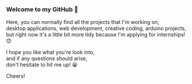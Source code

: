 ### Welcome to my GitHub 👋

Here, you can normally find all the projects that I'm working on,  
desktop applications, web development, creative coding, arduino projects,  
but right now it's a little bit more tidy because I'm applying for internships! 😊

I hope you like what you're look into,  
and if any questions should arise,  
don't hesitate to hit me up! 😀  
  
Cheers!
